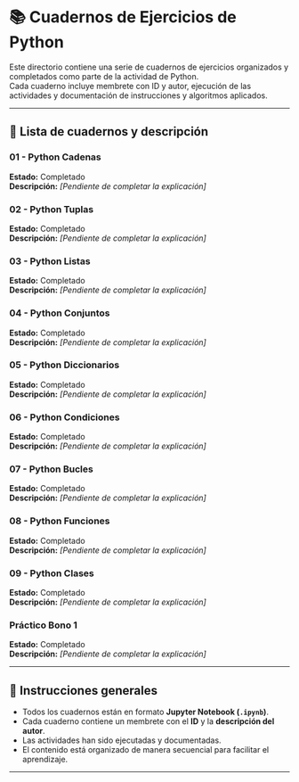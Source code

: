 # 📚 Cuadernos de Ejercicios de Python

Este directorio contiene una serie de cuadernos de ejercicios organizados y completados como parte de la actividad de Python.  
Cada cuaderno incluye membrete con ID y autor, ejecución de las actividades y documentación de instrucciones y algoritmos aplicados.  

---

## 📄 Lista de cuadernos y descripción

### 01 - Python Cadenas 
**Estado:** Completado  
**Descripción:** _[Pendiente de completar la explicación]_  

### 02 - Python Tuplas 
**Estado:** Completado  
**Descripción:** _[Pendiente de completar la explicación]_  

### 03 - Python Listas 
**Estado:** Completado  
**Descripción:** _[Pendiente de completar la explicación]_  

### 04 - Python Conjuntos 
**Estado:** Completado  
**Descripción:** _[Pendiente de completar la explicación]_  

### 05 - Python Diccionarios 
**Estado:** Completado  
**Descripción:** _[Pendiente de completar la explicación]_  

### 06 - Python Condiciones 
**Estado:** Completado  
**Descripción:** _[Pendiente de completar la explicación]_  

### 07 - Python Bucles 
**Estado:** Completado  
**Descripción:** _[Pendiente de completar la explicación]_  

### 08 - Python Funciones 
**Estado:** Completado  
**Descripción:** _[Pendiente de completar la explicación]_  

### 09 - Python Clases 
**Estado:** Completado  
**Descripción:** _[Pendiente de completar la explicación]_  

### Práctico Bono 1 
**Estado:** Completado  
**Descripción:** _[Pendiente de completar la explicación]_  

---

## 📌 Instrucciones generales
- Todos los cuadernos están en formato **Jupyter Notebook (`.ipynb`)**.  
- Cada cuaderno contiene un membrete con el **ID** y la **descripción del autor**.  
- Las actividades han sido ejecutadas y documentadas.  
- El contenido está organizado de manera secuencial para facilitar el aprendizaje.  

---
